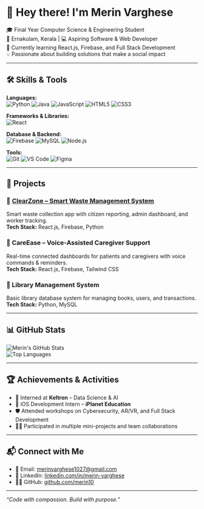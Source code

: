 # 👋 Hey there! I'm Merin Varghese

🎓 Final Year Computer Science & Engineering Student  
📍 Ernakulam, Kerala | 💻 Aspiring Software & Web Developer  
🌱 Currently learning React.js, Firebase, and Full Stack Development  
💡 Passionate about building solutions that make a social impact

---

## 🛠️ Skills & Tools

**Languages:**  
![Python](https://img.shields.io/badge/-Python-3776AB?style=flat&logo=python&logoColor=white)
![Java](https://img.shields.io/badge/-Java-007396?style=flat&logo=java&logoColor=white)
![JavaScript](https://img.shields.io/badge/-JavaScript-F7DF1E?style=flat&logo=javascript&logoColor=black)
![HTML5](https://img.shields.io/badge/-HTML5-E34F26?style=flat&logo=html5&logoColor=white)
![CSS3](https://img.shields.io/badge/-CSS3-1572B6?style=flat&logo=css3)

**Frameworks & Libraries:**  
![React](https://img.shields.io/badge/-React-61DAFB?style=flat&logo=react)

**Database & Backend:**  
![Firebase](https://img.shields.io/badge/-Firebase-FFCA28?style=flat&logo=firebase&logoColor=black)
![MySQL](https://img.shields.io/badge/-MySQL-4479A1?style=flat&logo=mysql&logoColor=white)
![Node.js](https://img.shields.io/badge/-Node.js-339933?style=flat&logo=node.js&logoColor=white)

**Tools:**  
![Git](https://img.shields.io/badge/-Git-F05032?style=flat&logo=git&logoColor=white)
![VS Code](https://img.shields.io/badge/-VS_Code-007ACC?style=flat&logo=visual-studio-code)
![Figma](https://img.shields.io/badge/-Figma-F24E1E?style=flat&logo=figma&logoColor=white)

---

## 💼 Projects

### 🔷 [ClearZone – Smart Waste Management System](https://github.com/merin10/ClearZone)
Smart waste collection app with citizen reporting, admin dashboard, and worker tracking.  
**Tech Stack:** React.js, Firebase, Python

### 🔷 CareEase – Voice-Assisted Caregiver Support
Real-time connected dashboards for patients and caregivers with voice commands & reminders.  
**Tech Stack:** React.js, Firebase, Tailwind CSS

### 🔷 Library Management System
Basic library database system for managing books, users, and transactions.  
**Tech Stack:** Python, MySQL

---

## 📊 GitHub Stats

![Merin's GitHub Stats](https://github-readme-stats.vercel.app/api?username=merin10&show_icons=true&theme=tokyonight)  
![Top Languages](https://github-readme-stats.vercel.app/api/top-langs/?username=merin10&layout=compact)

---

## 🏆 Achievements & Activities

- 🤝 Interned at **Keltron** – Data Science & AI  
- 📱 iOS Development Intern – **iPlanet Education**  
- 🛡️ Attended workshops on Cybersecurity, AR/VR, and Full Stack Development  
- 👩‍💻 Participated in multiple mini-projects and team collaborations

---

## 📬 Connect with Me

- 📧 Email: [merinvarghese1027@gmail.com](mailto:merinvarghese1027@gmail.com)  
- 🔗 LinkedIn: [linkedin.com/in/merin-varghese](https://linkedin.com/in/merin-varghese)  
- 🧑‍💻 GitHub: [github.com/merin10](https://github.com/merin10)

---

*“Code with compassion. Build with purpose.”*

<!--
**merin10/merin10** is a ✨ _special_ ✨ repository because its `README.md` (this file) appears on your GitHub profile.

Here are some ideas to get you started:

- 🔭 I’m currently working on ...
- 🌱 I’m currently learning ...
- 👯 I’m looking to collaborate on ...
- 🤔 I’m looking for help with ...
- 💬 Ask me about ...
- 📫 How to reach me: ...
- 😄 Pronouns: ...
- ⚡ Fun fact: ...
-->
